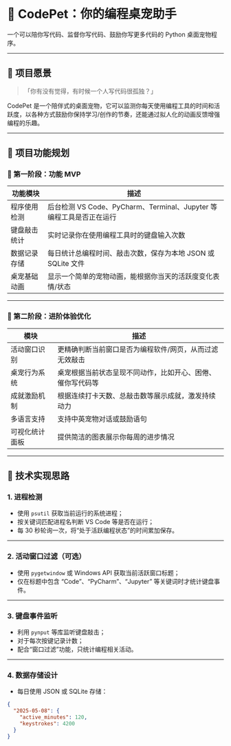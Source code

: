 # 🐾 CodePet：你的编程桌宠助手

一个可以陪你写代码、监督你写代码、鼓励你写更多代码的 Python 桌面宠物程序。

---

## 🧩 项目愿景

> 「你有没有觉得，有时候一个人写代码很孤独？」

CodePet 是一个陪伴式的桌面宠物，它可以监测你每天使用编程工具的时间和活跃度，以各种方式鼓励你保持学习/创作的节奏，还能通过拟人化的动画反馈增强编程的乐趣。

---

## 🔧 项目功能规划

### 🎯 第一阶段：功能 MVP

| 功能模块       | 描述 |
|----------------|------|
| 程序使用检测   | 后台检测 VS Code、PyCharm、Terminal、Jupyter 等编程工具是否正在运行 |
| 键盘敲击统计   | 实时记录你在使用编程工具时的键盘输入次数 |
| 数据记录存储   | 每日统计总编程时间、敲击次数，保存为本地 JSON 或 SQLite 文件 |
| 桌宠基础动画   | 显示一个简单的宠物动画，能根据你当天的活跃度变化表情/状态 |

---

### 🚀 第二阶段：进阶体验优化

| 模块             | 描述 |
|------------------|------|
| 活动窗口识别     | 更精确判断当前窗口是否为编程软件/网页，从而过滤无效敲击 |
| 桌宠行为系统     | 桌宠根据当前状态呈现不同动作，比如开心、困倦、催你写代码等 |
| 成就激励机制     | 根据连续打卡天数、总敲击数等展示成就，激发持续动力 |
| 多语言支持       | 支持中英宠物对话或鼓励语句 |
| 可视化统计面板   | 提供简洁的图表展示你每周的进步情况 |

---

## 🧠 技术实现思路

### 1. 进程检测

- 使用 `psutil` 获取当前运行的系统进程；
- 按关键词匹配进程名判断 VS Code 等是否在运行；
- 每 30 秒轮询一次，将“处于活跃编程状态”的时间累加保存。

---

### 2. 活动窗口过滤（可选）

- 使用 `pygetwindow` 或 Windows API 获取当前活跃窗口标题；
- 仅在标题中包含 “Code”、“PyCharm”、“Jupyter” 等关键词时才统计键盘事件。

---

### 3. 键盘事件监听

- 利用 `pynput` 等库监听键盘敲击；
- 对于每次按键记录计数；
- 配合“窗口过滤”功能，只统计编程相关活动。

---

### 4. 数据存储设计

- 每日使用 JSON 或 SQLite 存储：

```json
{
  "2025-05-08": {
    "active_minutes": 120,
    "keystrokes": 4200
  }
}

